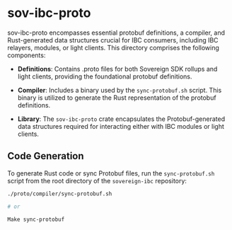 # sov-ibc-proto

sov-ibc-proto encompasses essential protobuf definitions, a compiler, and
Rust-generated data structures crucial for IBC consumers, including IBC
relayers, modules, or light clients. This directory comprises the following
components:

- **Definitions**: Contains .proto files for both Sovereign SDK rollups and
  light clients, providing the foundational protobuf definitions.

- **Compiler**: Includes a binary used by the `sync-protobuf.sh` script. This
  binary is utilized to generate the Rust representation of the protobuf
  definitions.

- **Library**: The `sov-ibc-proto` crate encapsulates the Protobuf-generated
data structures required for interacting either with IBC modules or light
clients.

## Code Generation

To generate Rust code or sync Protobuf files, run the `sync-protobuf.sh` script
from the root directory of the `sovereign-ibc` repository:

```bash
./proto/compiler/sync-protobuf.sh

# or

Make sync-protobuf
```
